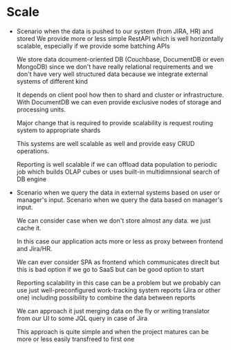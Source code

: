 # Scale
* Scenario when the data is pushed to our system (from JIRA, HR) and stored
    We provide more or less simple RestAPI which is well horizontally scalable, especially if we provide some batching APIs
    
    We store data dcoument-oriented DB (Couchbase, DocumentDB or even MongoDB) since we don't have really relational requirements and we don't have very well structured data because we integrate external systems of different kind
    
    It depends on client pool how then to shard and cluster or infrastructure. With DocumentDB we can even provide exclusive nodes of     storage and processing units.
    
    Major change that is required to provide scalability is request routing system to appropriate shards
    
    This systems are well scalable as well and provide easy CRUD operations.
    
    Reporting is well scalable if we can offload data population to periodic job which builds OLAP cubes or uses built-in multidimnsional       search of DB engine

* Scenario when we query the data in external systems based on user or manager's input.
  Scenario when we query the data based on manager's input.
	
  We can consider case when we don't store almost any data. we just cache it.
	
  In this case our application acts more or less as proxy between frontend and Jira/HR. 
	
  We can ever consider SPA as frontend which communicates direclt but this is bad option if we go to SaaS but can be good option to start

	Reporting scalability in this case can be a problem but we probably can use just well-preconfigured work-tracking system reports (Jira or other one) including possibility to combine the data between reports
	
  We can approach it just merging data on the fly or writing translator from our UI to some JQL query in case of Jira
	
  This approach is quite simple and when the project matures can be more or less easily transfreed to first one
